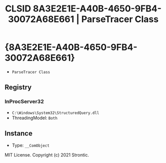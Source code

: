 ﻿---
title: "CLSID 8A3E2E1E-A40B-4650-9FB4-30072A68E661 | ParseTracer Class"
excerpt: What is COM-Object CLSID 8A3E2E1E-A40B-4650-9FB4-30072A68E661?
---

# {8A3E2E1E-A40B-4650-9FB4-30072A68E661}

* `ParseTracer Class`

## Registry


### InProcServer32

* `C:\Windows\System32\StructuredQuery.dll`
* ThreadingModel: `Both`

## Instance

* Type: `__ComObject`

MIT License. Copyright (c) 2021 Strontic.


